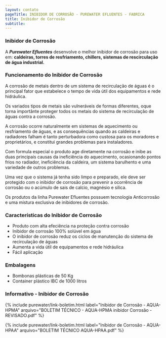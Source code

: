```yaml
---
layout: contato
pageTitle: INIBIDOR DE CORROSÃO - PUREWATER EFLUENTES - FABRICA 
title: Inibidor de Corrosão
subtitle:   
---
```


### **Inibidor de Corrosão**

A ***Purewater Efluentes*** desenvolve o melhor inibidor de corrosão para uso em: **caldeiras, torres de resfriamento, chillers, sistemas de rescirculação de água industrial.** 

### **Funcionamento do Inibidor de Corrosão**

A corrosão de metais dentro de um sistema de recirculação de águas é o principal fator que estabelece o tempo de vida útil dos equipamentos e rede hidráulica.

Os variados tipos de metais são vulneráveis de formas diferentes, oque torna importânte proteger todos os metais do sistema de recirculação de águas contra a corrosão.

A corrosão ocorre naturalmente em sistemas de aquecimento ou resfriamento de águas, e as consequências quando as caldeiras e radiadores falham é tanto perturbadora como custosa para os moradores e proprietários, e constitui grandes problemas para instaladores. 

Com formula especial o produto age diretamente na corrosão e inibe as duas principais causas da ineficiência do aquecimento, ocasionando pontos frios no radiador, ineficiência da caldeira, um sistema barulhento e uma variedade de outros problemas.

Uma vez que o sistema já tenha sido limpo e preparado, ele deve ser protegido com o inibidor de corrosão para prevenir a ocorrência de corrosão ou o acúmulo de sais de calcio, magnésio e silica.

Os produtos da linha Purewater Efluentes possuem tecnologia Anticorrosão e uma mistura exclusiva de inibidores de corrosão.

### **Características do Inibidor de Corrosão**

- Produto com alta efeciência na proteção contra corrosão
- Inibidor de corrosão 100% solúvel em água
- O inibidor de corrosão reduz os ciclos de manutenção do sistema de recirculação de águas
- Aumenta a vida útil de equipamentos e rede hidráulica
- Fácil aplicação


### **Embalagens**

- Bombonas plásticas de 50 Kg
- Container plástico IBC de 1000 litros

### **Informativo - Inibidor de Corrosão**

{% include purewater/link-boletim.html label="Inibidor de Corrosão - AQUA-HPMA" arquivo="BOLETIM TÉCNICO - AQUA-HPMA inibidor Corrosão - REVISADO.pdf" %}

{% include purewater/link-boletim.html label="Inibidor de Corrosão - AQUA-HPAA" arquivo="BOLETIM TÉCNICO AQUA-HPAA.pdf" %}


